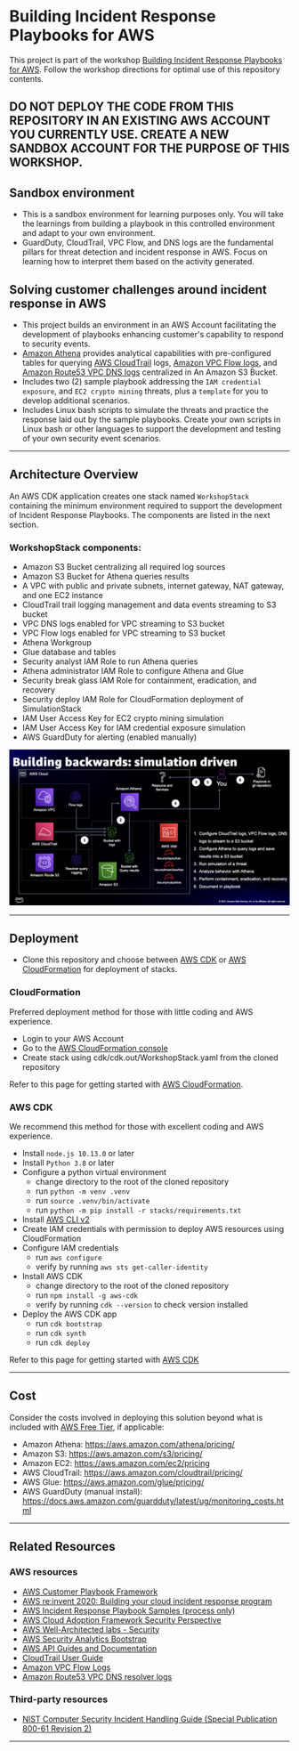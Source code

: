 # Building Incident Response Playbooks for AWS

This project is part of the workshop [Building Incident Response Playbooks for AWS](https://aws-incident-response-playbooks.workshop.aws). Follow the workshop directions for optimal use of this repository contents.

## DO NOT DEPLOY THE CODE FROM THIS REPOSITORY IN AN EXISTING AWS ACCOUNT YOU CURRENTLY USE. CREATE A NEW SANDBOX ACCOUNT FOR THE PURPOSE OF THIS WORKSHOP.

## Sandbox environment
* This is a sandbox environment for learning purposes only. You will take the learnings from building a playbook in this controlled environment and adapt to your own environment.
* GuardDuty, CloudTrail, VPC Flow, and DNS logs are the fundamental pillars for threat detection and incident response in AWS. Focus on learning how to interpret them based on the activity generated.

## Solving customer challenges around incident response in AWS
* This project builds an environment in an AWS Account facilitating the development of playbooks enhancing customer's capability to respond to security events.
* [Amazon Athena](https://aws.amazon.com/athena/) provides analytical capabilities with pre-configured tables for querying [AWS CloudTrail](https://aws.amazon.com/cloudtrail/) logs, [Amazon VPC Flow logs](https://docs.aws.amazon.com/vpc/latest/userguide/flow-logs.html), and [Amazon Route53 VPC DNS logs](https://docs.aws.amazon.com/Route53/latest/DeveloperGuide/resolver-query-logs.html) centralized in An Amazon S3 Bucket.
* Includes two (2) sample playbook addressing the ```IAM credential exposure```, and ```EC2 crypto mining``` threats, plus a ```template``` for you to develop additional scenarios.
* Includes Linux bash scripts to simulate the threats and practice the response laid out by the sample playbooks. Create your own scripts in Linux bash or other languages to support the development and testing of your own security event scenarios.

* * *

## Architecture Overview

An AWS CDK application creates one stack named ```WorkshopStack``` containing the minimum environment required to support the development of Incident Response Playbooks. The components are listed in the next section.


### WorkshopStack components:
* Amazon S3 Bucket centralizing all required log sources
* Amazon S3 Bucket for Athena queries results
* A VPC with public and private subnets, internet gateway, NAT gateway, and one EC2 instance  
* CloudTrail trail logging management and data events streaming to S3 bucket
* VPC DNS logs enabled for VPC streaming to S3 bucket
* VPC Flow logs enabled for VPC streaming to S3 bucket
* Athena Workgroup
* Glue database and tables
* Security analyst IAM Role to run Athena queries
* Athena administrator IAM Role to configure Athena and Glue
* Security break glass IAM Role for containment, eradication, and recovery
* Security deploy IAM Role for CloudFormation deployment of SimulationStack
* IAM User Access Key for EC2 crypto mining simulation
* IAM User Access Key for IAM credential exposure simulation
* AWS GuardDuty for alerting (enabled manually)

![Image](readme-images/diagram.png)

* * *

## Deployment
* Clone this repository and choose between [AWS CDK](https://docs.aws.amazon.com/cdk/latest/guide/home.html) or [AWS CloudFormation](https://aws.amazon.com/cloudformation/) for deployment of stacks.

### CloudFormation
Preferred deployment method for those with little coding and AWS experience.
* Login to your AWS Account
* Go to the [AWS CloudFormation console](https://console.aws.amazon.com/cloudformation)
* Create stack using cdk/cdk.out/WorkshopStack.yaml from the cloned repository

Refer to this page for getting started with [AWS CloudFormation](https://aws.amazon.com/cloudformation/getting-started/).

### AWS CDK
We recommend this method for those with excellent coding and AWS experience.  
* Install ```node.js 10.13.0``` or later
* Install ```Python 3.8``` or later
* Configure a python virtual environment
   * change directory to the root of the cloned repository
   * run ```python -m venv .venv```
   * run ```source .venv/bin/activate```
   * run ```python -m pip install -r stacks/requirements.txt``` 
* Install [AWS CLI v2](https://docs.aws.amazon.com/cli/latest/userguide/install-cliv2.html)
* Create IAM credentials with permission to deploy AWS resources using CloudFormation
* Configure IAM credentials
   * run ```aws configure```
   * verify by running ```aws sts get-caller-identity```
* Install AWS CDK
   * change directory to the root of the cloned repository
   * run ```npm install -g aws-cdk```
   * verify by running ```cdk --version``` to check version installed
* Deploy the AWS CDK app
   * run ```cdk bootstrap``` 
   * run ```cdk synth```
   * run ```cdk deploy``` 

Refer to this page for getting started with [AWS CDK](https://docs.aws.amazon.com/cdk/latest/guide/getting_started.html)

* * *

## Cost

Consider the costs involved in deploying this solution beyond what is included with [AWS Free Tier](https://aws.amazon.com/free/), if applicable:

* Amazon Athena: https://aws.amazon.com/athena/pricing/
* Amazon S3: https://aws.amazon.com/s3/pricing/
* Amazon EC2: https://aws.amazon.com/ec2/pricing
* AWS CloudTrail: https://aws.amazon.com/cloudtrail/pricing/
* AWS Glue: https://aws.amazon.com/glue/pricing/
* AWS GuardDuty (manual install): https://docs.aws.amazon.com/guardduty/latest/ug/monitoring_costs.html
* * *


## Related Resources

### AWS resources
* [AWS Customer Playbook Framework](https://github.com/aws-samples/aws-customer-playbook-framework)
* [AWS re:invent 2020: Building your cloud incident response program](https://www.youtube.com/watch?v=MW7kcXL6OVo)
* [AWS Incident Response Playbook Samples (process only)](https://github.com/aws-samples/aws-incident-response-playbooks)
* [AWS Cloud Adoption Framework Security Perspective](https://d0.awsstatic.com/whitepapers/AWS_CAF_Security_Perspective.pdf)
* [AWS Well-Architected labs - Security](https://wellarchitectedlabs.com/security/)
* [AWS Security Analytics Bootstrap](https://github.com/awslabs/aws-security-analytics-bootstrap)
* [AWS API Guides and Documentation](https://docs.aws.amazon.com/index.html)
* [CloudTrail User Guide](https://docs.aws.amazon.com/awscloudtrail/latest/userguide/cloudtrail-user-guide.html)
* [Amazon VPC Flow Logs](https://docs.aws.amazon.com/vpc/latest/userguide/flow-logs.html)
* [Amazon Route53 VPC DNS resolver logs](https://docs.aws.amazon.com/Route53/latest/DeveloperGuide/resolver.html)

### Third-party resources
* [NIST Computer Security Incident Handling Guide (Special Publication 800-61 Revision 2)](https://nvlpubs.nist.gov/nistpubs/SpecialPublications/NIST.SP.800-61r2.pdf)

* * *